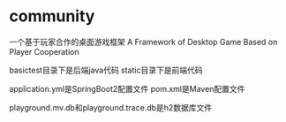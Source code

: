 # community
一个基于玩家合作的桌面游戏框架
A Framework of Desktop Game Based on Player Cooperation

basictest目录下是后端java代码
static目录下是前端代码

application.yml是SpringBoot2配置文件
pom.xml是Maven配置文件

playground.mv.db和playground.trace.db是h2数据库文件
